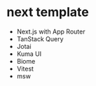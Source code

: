 # next template
- Next.js with App Router
- TanStack Query
- Jotai
- Kuma UI
- Biome
- Vitest
- msw
